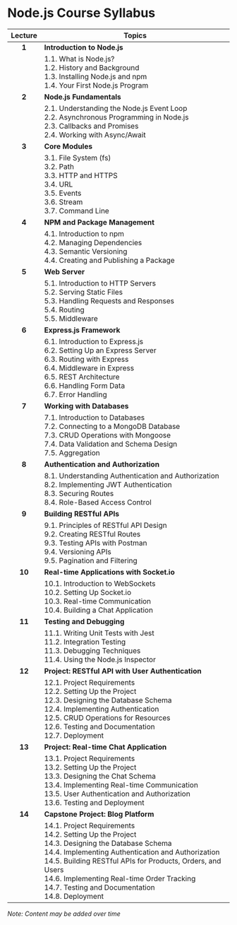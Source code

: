 # Node.js Course Syllabus

| Lecture | Topics                                                                                                                                                                                                                                                                                                                        |
| :-----: | ----------------------------------------------------------------------------------------------------------------------------------------------------------------------------------------------------------------------------------------------------------------------------------------------------------------------------- |
|  **1**  | **Introduction to Node.js**                                                                                                                                                                                                                                                                                                   |
|         | 1.1. What is Node.js?<br>1.2. History and Background<br>1.3. Installing Node.js and npm<br>1.4. Your First Node.js Program                                                                                                                                                                                                    |
|  **2**  | **Node.js Fundamentals**                                                                                                                                                                                                                                                                                                      |
|         | 2.1. Understanding the Node.js Event Loop<br>2.2. Asynchronous Programming in Node.js<br>2.3. Callbacks and Promises<br>2.4. Working with Async/Await                                                                                                                                                                         |
|  **3**  | **Core Modules**                                                                                                                                                                                                                                                                                                              |
|         | 3.1. File System (fs)<br>3.2. Path<br>3.3. HTTP and HTTPS<br>3.4. URL<br>3.5. Events<br>3.6. Stream<br>3.7. Command Line                                                                                                                                                                                                      |
|  **4**  | **NPM and Package Management**                                                                                                                                                                                                                                                                                                |
|         | 4.1. Introduction to npm<br>4.2. Managing Dependencies<br>4.3. Semantic Versioning<br>4.4. Creating and Publishing a Package                                                                                                                                                                                                  |
|  **5**  | **Web Server**                                                                                                                                                                                                                                                                                                                |
|         | 5.1. Introduction to HTTP Servers<br>5.2. Serving Static Files<br>5.3. Handling Requests and Responses <br>5.4. Routing<br> 5.5. Middleware                                                                                                                                                                                   |
|  **6**  | **Express.js Framework**                                                                                                                                                                                                                                                                                                      |
|         | 6.1. Introduction to Express.js<br>6.2. Setting Up an Express Server<br>6.3. Routing with Express<br>6.4. Middleware in Express<br>6.5. REST Architecture<br>6.6. Handling Form Data<br>6.7. Error Handling                                                                                                                   |
|  **7**  | **Working with Databases**                                                                                                                                                                                                                                                                                                    |
|         | 7.1. Introduction to Databases<br>7.2. Connecting to a MongoDB Database<br>7.3. CRUD Operations with Mongoose<br>7.4. Data Validation and Schema Design<br>7.5. Aggregation                                                                                                                                                   |
|  **8**  | **Authentication and Authorization**                                                                                                                                                                                                                                                                                          |
|         | 8.1. Understanding Authentication and Authorization<br>8.2. Implementing JWT Authentication<br>8.3. Securing Routes<br>8.4. Role-Based Access Control                                                                                                                                                                         |
|  **9**  | **Building RESTful APIs**                                                                                                                                                                                                                                                                                                     |
|         | 9.1. Principles of RESTful API Design<br>9.2. Creating RESTful Routes<br>9.3. Testing APIs with Postman<br>9.4. Versioning APIs<br>9.5. Pagination and Filtering                                                                                                                                                              |
| **10**  | **Real-time Applications with Socket.io**                                                                                                                                                                                                                                                                                     |
|         | 10.1. Introduction to WebSockets<br>10.2. Setting Up Socket.io<br>10.3. Real-time Communication<br>10.4. Building a Chat Application                                                                                                                                                                                          |
| **11**  | **Testing and Debugging**                                                                                                                                                                                                                                                                                                     |
|         | 11.1. Writing Unit Tests with Jest<br>11.2. Integration Testing<br>11.3. Debugging Techniques<br>11.4. Using the Node.js Inspector                                                                                                                                                                                            |
| **12**  | **Project: RESTful API with User Authentication**                                                                                                                                                                                                                                                                             |
|         | 12.1. Project Requirements<br>12.2. Setting Up the Project<br>12.3. Designing the Database Schema<br>12.4. Implementing Authentication<br>12.5. CRUD Operations for Resources<br>12.6. Testing and Documentation<br>12.7. Deployment                                                                                          |
| **13**  | **Project: Real-time Chat Application**                                                                                                                                                                                                                                                                                       |
|         | 13.1. Project Requirements<br>13.2. Setting Up the Project<br>13.3. Designing the Chat Schema<br>13.4. Implementing Real-time Communication<br>13.5. User Authentication and Authorization<br>13.6. Testing and Deployment                                                                                                    |
| **14**  | **Capstone Project: Blog Platform**                                                                                                                                                                                                                                                                                           |
|         | 14.1. Project Requirements<br>14.2. Setting Up the Project<br>14.3. Designing the Database Schema<br>14.4. Implementing Authentication and Authorization<br>14.5. Building RESTful APIs for Products, Orders, and Users<br>14.6. Implementing Real-time Order Tracking<br>14.7. Testing and Documentation<br>14.8. Deployment |

_Note: Content may be added over time_
